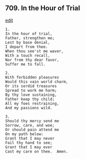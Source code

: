 
## 709.  In the Hour of Trial
[edit](https://docs.google.com/document/d/1Dc9HPScfsWsl5V9FrDqMVHF_UieSOwvI/edit?mode=html)



    1.
    In the hour of trial,
    Father, strengthen me;
    Lest by base denial,
    I depart from thee.
    When thou see'st me waver,
    With a touch recall,
    Nor from thy dear favor,
    Suffer me to fall.

    2.
    With forbidden pleasures
    Would this vain world charm,
    Or its sordid treasures 
    Spread to work me harm;
    By thy love sustaining,
    Father keep thy child;
    All my foes restraining,
    And my passions wild.

    3.
    Should thy mercy send me
    Sorrow, care, and woe;
    Or should pain attend me
    On my path below:
    Grant that I may never
    Fail thy hand to see;
    Grant that I may ever
    Cast my care on thee.  Amen.
